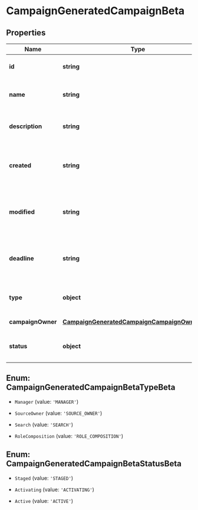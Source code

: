 # CampaignGeneratedCampaignBeta

## Properties

Name | Type | Description | Notes
------------ | ------------- | ------------- | -------------
**id** | **string** | The unique ID of the campaign. | [default to undefined]
**name** | **string** | Human friendly name of the campaign. | [default to undefined]
**description** | **string** | Extended description of the campaign. | [default to undefined]
**created** | **string** | The date and time the campaign was created. | [default to undefined]
**modified** | **string** | The date and time the campaign was last modified. | [optional] [default to undefined]
**deadline** | **string** | The date and time when the campaign must be finished by. | [optional] [default to undefined]
**type** | **object** | The type of campaign that was generated. | [default to undefined]
**campaignOwner** | [**CampaignGeneratedCampaignCampaignOwnerBeta**](CampaignGeneratedCampaignCampaignOwnerBeta.md) |  | [default to undefined]
**status** | **object** | The current status of the campaign. | [default to undefined]



## Enum: CampaignGeneratedCampaignBetaTypeBeta


* `Manager` (value: `'MANAGER'`)

* `SourceOwner` (value: `'SOURCE_OWNER'`)

* `Search` (value: `'SEARCH'`)

* `RoleComposition` (value: `'ROLE_COMPOSITION'`)





## Enum: CampaignGeneratedCampaignBetaStatusBeta


* `Staged` (value: `'STAGED'`)

* `Activating` (value: `'ACTIVATING'`)

* `Active` (value: `'ACTIVE'`)



